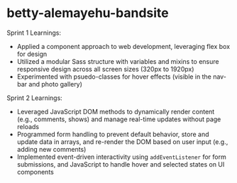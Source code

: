 # betty-alemayehu-bandsite

Sprint 1 Learnings:

- Applied a component approach to web development, leveraging flex box for design
- Utilized a modular Sass structure with variables and mixins to ensure responsive design across all screen sizes (320px to 1920px)
- Experimented with psuedo-classes for hover effects (visible in the nav-bar and photo gallery)

Sprint 2 Learnings:

- Leveraged JavaScript DOM methods to dynamically render content (e.g., comments, shows) and manage real-time updates without page reloads
- Programmed form handling to prevent default behavior, store and update data in arrays, and re-render the DOM based on user input (e.g., adding new comments)
- Implemented event-driven interactivity using `addEventListener` for form submissions, and JavaScript to handle hover and selected states on UI components
